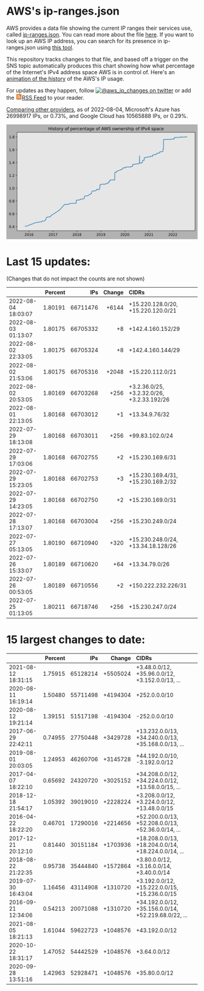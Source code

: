# AWS's ip-ranges.json

AWS provides a data file showing the current IP ranges their
services use, called [ip-ranges.json](https://ip-ranges.amazonaws.com/ip-ranges.json).
You can read more about the file [here](https://docs.aws.amazon.com/general/latest/gr/aws-ip-ranges.html).
If you want to look up an AWS IP address, you can search for its presence in ip-ranges.json using [this tool](https://seligman.github.io/aws-ip-ranges/).

This repository tracks changes to that file, and based off a trigger on the SNS topic 
automatically produces this chart showing how what percentage of the Internet's IPv4 
address space AWS is in control of.  Here's an 
[animation of the history](https://youtu.be/Su25yl7eol8) of the AWS's IP usage.

For updates as they happen, follow [![@aws_ip_changes on twitter](https://img.shields.io/twitter/url/https/twitter.com/aws_ip_changes.svg?style=social&label=%40aws_ip_changes)](https://twitter.com/aws_ip_changes)
or add the [![RSS Icon](rss-icon.png)RSS Feed](https://raw.githubusercontent.com/seligman/aws-ip-ranges/master/rss.xml) to your reader.

[Comparing other providers](https://github.com/seligman/cloud_sizes), as of 2022-08-04, Microsoft's Azure has 26998917 IPs, or 0.73%, and Google Cloud has 10565888 IPs, or 0.29%.

![History of AWS](history_count.svg)

# Last 15 updates:

(Changes that do not impact the counts are not shown)

| | Percent | IPs | Change | CIDRs |
| :--- | ---: | ---: | ---: | :--- |
| 2022-08-04 18:03:07 | 1.80191 | 66711476 | +6144 | +15.220.128.0/20, +15.220.120.0/21 |
| 2022-08-03 01:13:07 | 1.80175 | 66705332 | +8 | +142.4.160.152/29 |
| 2022-08-02 22:33:05 | 1.80175 | 66705324 | +8 | +142.4.160.144/29 |
| 2022-08-02 21:53:06 | 1.80175 | 66705316 | +2048 | +15.220.112.0/21 |
| 2022-08-02 20:53:05 | 1.80169 | 66703268 | +256 | +3.2.36.0/25, +3.2.32.0/26, +3.2.33.192/26 |
| 2022-08-01 22:13:05 | 1.80168 | 66703012 | +1 | +13.34.9.76/32 |
| 2022-07-29 18:13:08 | 1.80168 | 66703011 | +256 | +99.83.102.0/24 |
| 2022-07-29 17:03:06 | 1.80168 | 66702755 | +2 | +15.230.169.6/31 |
| 2022-07-29 15:23:05 | 1.80168 | 66702753 | +3 | +15.230.169.4/31, +15.230.169.2/32 |
| 2022-07-29 14:23:05 | 1.80168 | 66702750 | +2 | +15.230.169.0/31 |
| 2022-07-28 17:13:07 | 1.80168 | 66703004 | +256 | +15.230.249.0/24 |
| 2022-07-27 05:13:05 | 1.80190 | 66710940 | +320 | +15.230.248.0/24, +13.34.18.128/26 |
| 2022-07-26 15:33:07 | 1.80189 | 66710620 | +64 | +13.34.79.0/26 |
| 2022-07-26 00:53:05 | 1.80189 | 66710556 | +2 | +150.222.232.226/31 |
| 2022-07-25 01:13:05 | 1.80211 | 66718746 | +256 | +15.230.247.0/24 |


# 15 largest changes to date:

| | Percent | IPs | Change | CIDRs |
| :--- | ---: | ---: | ---: | :--- |
| 2021-08-12 18:31:15 | 1.75915 | 65128214 | +5505024 | +3.48.0.0/12, +35.96.0.0/12, +3.152.0.0/13, ... |
| 2020-08-11 16:19:14 | 1.50480 | 55711498 | +4194304 | +252.0.0.0/10 |
| 2020-08-12 19:21:14 | 1.39151 | 51517198 | -4194304 | -252.0.0.0/10 |
| 2017-06-29 22:42:11 | 0.74955 | 27750448 | +3429728 | +13.232.0.0/13, +34.240.0.0/13, +35.168.0.0/13, ... |
| 2019-08-01 20:03:05 | 1.24953 | 46260706 | +3145728 | +44.192.0.0/10, -3.192.0.0/12 |
| 2017-04-07 18:22:10 | 0.65692 | 24320720 | +3025152 | +34.208.0.0/12, +34.224.0.0/12, +13.58.0.0/15, ... |
| 2018-12-18 21:54:17 | 1.05392 | 39019010 | +2228224 | +3.208.0.0/12, +3.224.0.0/12, +13.48.0.0/15 |
| 2016-04-22 18:22:20 | 0.46701 | 17290016 | +2214656 | +52.200.0.0/13, +52.208.0.0/13, +52.36.0.0/14, ... |
| 2017-12-21 20:12:10 | 0.81440 | 30151184 | +1703936 | +18.208.0.0/13, +18.204.0.0/14, +18.224.0.0/14, ... |
| 2018-08-22 21:22:35 | 0.95738 | 35444840 | +1572864 | +3.80.0.0/12, +3.16.0.0/14, +3.40.0.0/14 |
| 2019-07-30 16:43:04 | 1.16456 | 43114908 | +1310720 | +3.192.0.0/12, +15.222.0.0/15, +15.236.0.0/15 |
| 2016-09-21 12:34:06 | 0.54213 | 20071088 | +1310720 | +34.192.0.0/12, +35.156.0.0/14, +52.219.68.0/22, ... |
| 2021-08-05 18:21:13 | 1.61044 | 59622723 | +1048576 | +43.192.0.0/12 |
| 2020-10-22 18:31:17 | 1.47052 | 54442529 | +1048576 | +3.64.0.0/12 |
| 2020-09-28 13:51:16 | 1.42963 | 52928471 | +1048576 | +35.80.0.0/12 |
